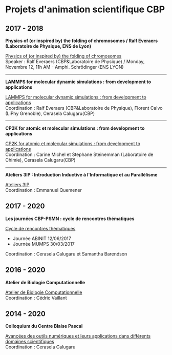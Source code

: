 Projets d'animation scientifique CBP
====================================

2017 - 2018
-----------

**Physics of (or inspired by) the folding of chromosomes / Ralf Everaers (Laboratoire de Physique, ENS de Lyon)**

[Physics of (or inspired by) the folding of chromosomes](http://www.ens-lyon.fr/PHYSIQUE/seminars/colloquium/2018-11-12) <br>
Speaker : Ralf Everaers (CBP&Laboratoire de Physique)  /  Monday, Novembre 12, 11h AM - Amphi. Schrödinger (ENS LYON)

----

**LAMMPS for molecular dynamic simulations : from development to applications**

[LAMMPS for molecular dynamic simulations : from development to applications](https://lammps.sciencesconf.org) <br>
Coordination : Ralf Everaers (CBP&Laboratoire de Physique), Florent Calvo (LiPhy Grenoble), Cerasela Calugaru(CBP)

----

**CP2K for atomic et molecular simulations : from development to applications**

[CP2K for atomic et molecular simulations : from development to applications](https://cp2k.sciencesconf.org) <br>
Coordination : Carine Michel et Stephane Steinemman (Laboratoire de Chimie), Cerasela Calugaru(CBP)

----

**Ateliers 3IP : Introduction Inductive à l'Informatique et au Parallélisme**

[Ateliers 3IP](#) <br>
Coordination : Emmanuel Quemener

2017 - 2020
-----------

**Les journées CBP-PSMN : cycle de rencontres thématiques**

[Cycle de rencontres thématiques](https://cbppsmndays.sciencesconf.org)

* Journée ABINIT 12/06/2017 
* Journée MUMPS 30/03/2017 

Coordination : Cerasela Calugaru et Samantha Barendson

2016 - 2020
-----------

**Atelier de Biologie Computationnelle**

[Atelier de Biologie Computationnelle](#) <br>
Coordination : Cédric Vaillant

2014 - 2020
-----------

**Colloquium du Centre Blaise Pascal**

[Avancées des outils numériques et leurs applications dans différents domaines scientifiques](#) <br>
Coordination : Cerasela Calugaru 